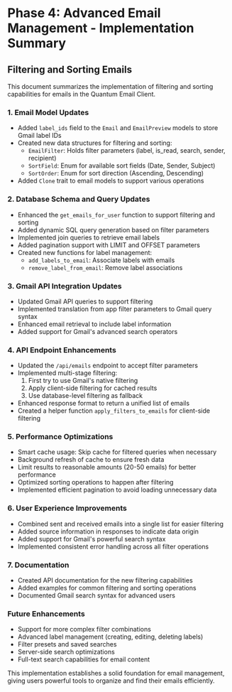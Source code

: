 # Phase 4: Advanced Email Management - Implementation Summary

## Filtering and Sorting Emails

This document summarizes the implementation of filtering and sorting capabilities for emails in the Quantum Email Client.

### 1. Email Model Updates

- Added `label_ids` field to the `Email` and `EmailPreview` models to store Gmail label IDs
- Created new data structures for filtering and sorting:
  - `EmailFilter`: Holds filter parameters (label, is_read, search, sender, recipient)
  - `SortField`: Enum for available sort fields (Date, Sender, Subject)
  - `SortOrder`: Enum for sort direction (Ascending, Descending)
- Added `Clone` trait to email models to support various operations

### 2. Database Schema and Query Updates

- Enhanced the `get_emails_for_user` function to support filtering and sorting
- Added dynamic SQL query generation based on filter parameters
- Implemented join queries to retrieve email labels
- Added pagination support with LIMIT and OFFSET parameters
- Created new functions for label management:
  - `add_labels_to_email`: Associate labels with emails
  - `remove_label_from_email`: Remove label associations

### 3. Gmail API Integration Updates

- Updated Gmail API queries to support filtering
- Implemented translation from app filter parameters to Gmail query syntax
- Enhanced email retrieval to include label information
- Added support for Gmail's advanced search operators

### 4. API Endpoint Enhancements

- Updated the `/api/emails` endpoint to accept filter parameters
- Implemented multi-stage filtering:
  1. First try to use Gmail's native filtering
  2. Apply client-side filtering for cached results
  3. Use database-level filtering as fallback
- Enhanced response format to return a unified list of emails
- Created a helper function `apply_filters_to_emails` for client-side filtering

### 5. Performance Optimizations

- Smart cache usage: Skip cache for filtered queries when necessary
- Background refresh of cache to ensure fresh data
- Limit results to reasonable amounts (20-50 emails) for better performance
- Optimized sorting operations to happen after filtering
- Implemented efficient pagination to avoid loading unnecessary data

### 6. User Experience Improvements

- Combined sent and received emails into a single list for easier filtering
- Added source information in responses to indicate data origin
- Added support for Gmail's powerful search syntax
- Implemented consistent error handling across all filter operations

### 7. Documentation

- Created API documentation for the new filtering capabilities
- Added examples for common filtering and sorting operations
- Documented Gmail search syntax for advanced users

### Future Enhancements

- Support for more complex filter combinations
- Advanced label management (creating, editing, deleting labels)
- Filter presets and saved searches
- Server-side search optimizations
- Full-text search capabilities for email content

This implementation establishes a solid foundation for email management, giving users powerful tools to organize and find their emails efficiently.
